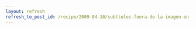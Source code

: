 ```yaml
---
layout: refresh
refresh_to_post_id: /recipe/2009-04-10/subttulos-fuera-de-la-imagen-en-mplayer.html
---
```

